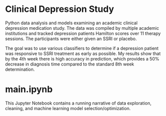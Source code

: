 # Clinical Depression Study
Python data analysis and models examining an academic clinical depression medication study.  The data was compiled by multiple academic institutions and tracked depression patients Hamilton scores over 11 therapy sessions.  The participants were either given an SSRI or placebo.

The goal was to use various classifiers to determine if a depression patient was responsive to SSRI treatment as early as possible.  My results show that by the 4th week there is high accuracy in prediction, which provides a 50% decrease in diagnosis time compared to the standard 8th week determination.

# main.ipynb
This Jupyter Notebook contains a running narrative of data exploration, cleaning, and machine learning model selection/optimization.
